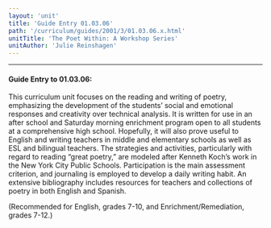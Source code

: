 ```yaml
---
layout: 'unit'
title: 'Guide Entry 01.03.06'
path: '/curriculum/guides/2001/3/01.03.06.x.html'
unitTitle: 'The Poet Within: A Workshop Series'
unitAuthor: 'Julie Reinshagen'
---
```


<body>
<hr/>
 <h4>
  Guide Entry to 01.03.06:
 </h4>
 <p>
  This curriculum unit focuses on the reading and writing of poetry, emphasizing the development of the students’ social and emotional responses and creativity over technical analysis. It is written for use in an after school and Saturday morning enrichment program open to all students at a comprehensive high school. Hopefully, it will also prove useful to English and writing teachers in middle and elementary schools as well as ESL and bilingual teachers. The strategies and activities, particularly with regard to reading “great poetry,” are modeled after Kenneth Koch’s work in the New York City Public Schools. Participation is the main assessment criterion, and journaling is employed to develop a daily writing habit. An extensive bibliography includes resources for teachers and collections of poetry in both English and Spanish.
 </p>
<p>
  (Recommended for English, grades 7-10, and Enrichment/Remediation, grades 7-12.)
 </p>

</body>
